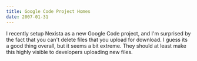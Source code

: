 ```yaml
---
title: Google Code Project Homes
date: 2007-01-31
---
```

I recently setup Nexista as a new Google Code project, and I'm surprised by the fact that you can't delete files that you upload for download. I guess its a good thing overall, but it seems a bit extreme. They should at least make this highly visible to developers uploading new files.

